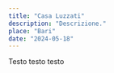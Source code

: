 ```yaml
---
title: "Casa Luzzati"
description: "Descrizione."
place: "Bari"
date: "2024-05-18"
---
```


Testo testo testo